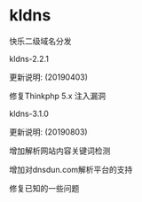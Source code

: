 # kldns

快乐二级域名分发

kldns-2.2.1

更新说明: (20190403)

修复Thinkphp 5.x 注入漏洞

kldns-3.1.0

更新说明: (20190803)

增加解析网站内容关键词检测

增加对dnsdun.com解析平台的支持

修复已知的一些问题

